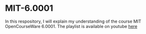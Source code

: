 # MIT-6.0001
In this respository, I will explain my understanding of the course MIT OpenCourseWare 6.0001.
The playlist is available on youtube [here](https://www.youtube.com/watch?v=nykOeWgQcHM&list=PLUl4u3cNGP63WbdFxL8giv4yhgdMGaZNA)
